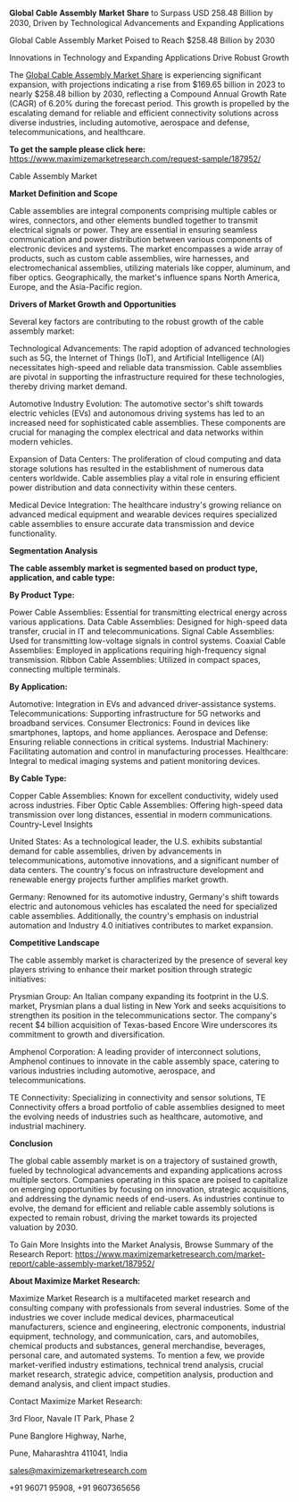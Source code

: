 𝐆𝐥𝐨𝐛𝐚𝐥 𝐂𝐚𝐛𝐥𝐞 𝐀𝐬𝐬𝐞𝐦𝐛𝐥𝐲 𝐌𝐚𝐫𝐤𝐞𝐭 𝐒𝐡𝐚𝐫𝐞 to Surpass USD 258.48 Billion by 2030, Driven by Technological Advancements and Expanding Applications

Global Cable Assembly Market Poised to Reach $258.48 Billion by 2030

Innovations in Technology and Expanding Applications Drive Robust Growth

The [Global Cable Assembly Market Share](https://www.maximizemarketresearch.com/market-report/cable-assembly-market/187952/) is experiencing significant expansion, with projections indicating a rise from $169.65 billion in 2023 to nearly $258.48 billion by 2030, reflecting a Compound Annual Growth Rate (CAGR) of 6.20% during the forecast period. This growth is propelled by the escalating demand for reliable and efficient connectivity solutions across diverse industries, including automotive, aerospace and defense, telecommunications, and healthcare.

**To get the sample please click here:** https://www.maximizemarketresearch.com/request-sample/187952/ 

Cable Assembly Market

**Market Definition and Scope**

Cable assemblies are integral components comprising multiple cables or wires, connectors, and other elements bundled together to transmit electrical signals or power. They are essential in ensuring seamless communication and power distribution between various components of electronic devices and systems. The market encompasses a wide array of products, such as custom cable assemblies, wire harnesses, and electromechanical assemblies, utilizing materials like copper, aluminum, and fiber optics. Geographically, the market's influence spans North America, Europe, and the Asia-Pacific region.

**Drivers of Market Growth and Opportunities**

Several key factors are contributing to the robust growth of the cable assembly market:

Technological Advancements: The rapid adoption of advanced technologies such as 5G, the Internet of Things (IoT), and Artificial Intelligence (AI) necessitates high-speed and reliable data transmission. Cable assemblies are pivotal in supporting the infrastructure required for these technologies, thereby driving market demand.

Automotive Industry Evolution: The automotive sector's shift towards electric vehicles (EVs) and autonomous driving systems has led to an increased need for sophisticated cable assemblies. These components are crucial for managing the complex electrical and data networks within modern vehicles.

Expansion of Data Centers: The proliferation of cloud computing and data storage solutions has resulted in the establishment of numerous data centers worldwide. Cable assemblies play a vital role in ensuring efficient power distribution and data connectivity within these centers.

Medical Device Integration: The healthcare industry's growing reliance on advanced medical equipment and wearable devices requires specialized cable assemblies to ensure accurate data transmission and device functionality.

**Segmentation Analysis**

**The cable assembly market is segmented based on product type, application, and cable type:**

**By Product Type:**

Power Cable Assemblies: Essential for transmitting electrical energy across various applications.
Data Cable Assemblies: Designed for high-speed data transfer, crucial in IT and telecommunications.
Signal Cable Assemblies: Used for transmitting low-voltage signals in control systems.
Coaxial Cable Assemblies: Employed in applications requiring high-frequency signal transmission.
Ribbon Cable Assemblies: Utilized in compact spaces, connecting multiple terminals.

**By Application:**

Automotive: Integration in EVs and advanced driver-assistance systems.
Telecommunications: Supporting infrastructure for 5G networks and broadband services.
Consumer Electronics: Found in devices like smartphones, laptops, and home appliances.
Aerospace and Defense: Ensuring reliable connections in critical systems.
Industrial Machinery: Facilitating automation and control in manufacturing processes.
Healthcare: Integral to medical imaging systems and patient monitoring devices.

**By Cable Type:**

Copper Cable Assemblies: Known for excellent conductivity, widely used across industries.
Fiber Optic Cable Assemblies: Offering high-speed data transmission over long distances, essential in modern communications.
Country-Level Insights

United States: As a technological leader, the U.S. exhibits substantial demand for cable assemblies, driven by advancements in telecommunications, automotive innovations, and a significant number of data centers. The country's focus on infrastructure development and renewable energy projects further amplifies market growth.

Germany: Renowned for its automotive industry, Germany's shift towards electric and autonomous vehicles has escalated the need for specialized cable assemblies. Additionally, the country's emphasis on industrial automation and Industry 4.0 initiatives contributes to market expansion.

**Competitive Landscape**

The cable assembly market is characterized by the presence of several key players striving to enhance their market position through strategic initiatives:

Prysmian Group: An Italian company expanding its footprint in the U.S. market, Prysmian plans a dual listing in New York and seeks acquisitions to strengthen its position in the telecommunications sector. The company's recent $4 billion acquisition of Texas-based Encore Wire underscores its commitment to growth and diversification.

Amphenol Corporation: A leading provider of interconnect solutions, Amphenol continues to innovate in the cable assembly space, catering to various industries including automotive, aerospace, and telecommunications.

TE Connectivity: Specializing in connectivity and sensor solutions, TE Connectivity offers a broad portfolio of cable assemblies designed to meet the evolving needs of industries such as healthcare, automotive, and industrial machinery.

**Conclusion**

The global cable assembly market is on a trajectory of sustained growth, fueled by technological advancements and expanding applications across multiple sectors. Companies operating in this space are poised to capitalize on emerging opportunities by focusing on innovation, strategic acquisitions, and addressing the dynamic needs of end-users. As industries continue to evolve, the demand for efficient and reliable cable assembly solutions is expected to remain robust, driving the market towards its projected valuation by 2030.

To Gain More Insights into the Market Analysis, Browse Summary of the Research Report: https://www.maximizemarketresearch.com/market-report/cable-assembly-market/187952/ 

**About Maximize Market Research:**

Maximize Market Research is a multifaceted market research and consulting company with professionals from several industries. Some of the industries we cover include medical devices, pharmaceutical manufacturers, science and engineering, electronic components, industrial equipment, technology, and communication, cars, and automobiles, chemical products and substances, general merchandise, beverages, personal care, and automated systems. To mention a few, we provide market-verified industry estimations, technical trend analysis, crucial market research, strategic advice, competition analysis, production and demand analysis, and client impact studies.

Contact Maximize Market Research:

3rd Floor, Navale IT Park, Phase 2

Pune Banglore Highway, Narhe,

Pune, Maharashtra 411041, India

sales@maximizemarketresearch.com

+91 96071 95908, +91 9607365656
